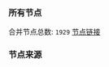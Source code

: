 ### 所有节点
合并节点总数: `1929`
[节点链接](https://raw.githubusercontent.com/rzhy1/11/master/sub/sub_merge_base64.txt)

### 节点来源